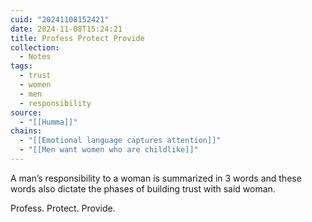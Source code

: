 ```yaml
---
cuid: "20241108152421"
date: 2024-11-08T15:24:21
title: Profess Protect Provide
collection:
  - Notes
tags:
  - trust
  - women
  - men
  - responsibility
source:
  - "[[Humma]]"
chains:
  - "[[Emotional language captures attention]]"
  - "[[Men want women who are childlike]]"
---
```

A man’s responsibility to a woman is summarized in 3 words and these words also dictate the phases of building trust with said woman.

Profess. Protect. Provide.